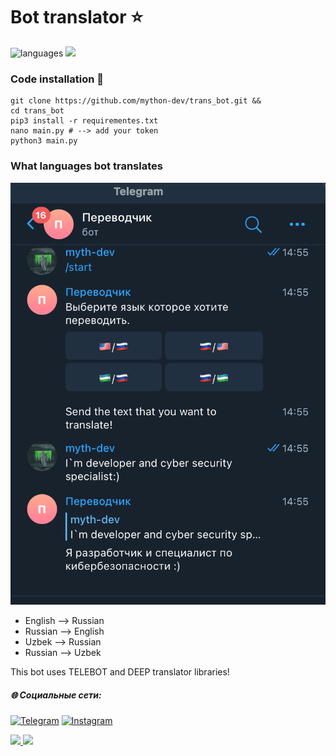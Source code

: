 # Bot translator ⭐️

![languages](https://img.shields.io/badge/Python-3-blue)
![](https://img.shields.io/github/last-commit/mython-dev/trans_bot)

### Code installation 📝

```
git clone https://github.com/mython-dev/trans_bot.git &&
cd trans_bot
pip3 install -r requirementes.txt
nano main.py # --> add your token
python3 main.py
```

### What languages bot translates

<img src="https://github.com/mython-dev/trans_bot/blob/main/screenshots/bot.png">

- English --> Russian
- Russian --> English
- Uzbek  -->  Russian
- Russian --> Uzbek

This bot uses TELEBOT and DEEP translator libraries!

##### 🌐 Социальные сети:

[![Telegram](https://img.shields.io/badge/-Telegram-090909?style=for-the-badge&logo=telegram&logoColor=27A0D9)](https://t.me/myth_dev)
[![Instagram](https://img.shields.io/badge/-Instagram-090909?style=for-the-badge&logo=instagram&logoColor=B4068E)](https://www.instagram.com/mython_dev/)

<a href="https://mython.uz/" target="_blank">
   <img src="https://img.shields.io/badge/-mython.uz-black?logo=dialogflow&style=for-the-badge">
</a>
<a href="mailto:miton0030@gmail.com" target="_blank"><img src="https://img.shields.io/badge/Email-miton0030@gmail.com-teal?style=for-the-badge&logo=gmail"></a>
